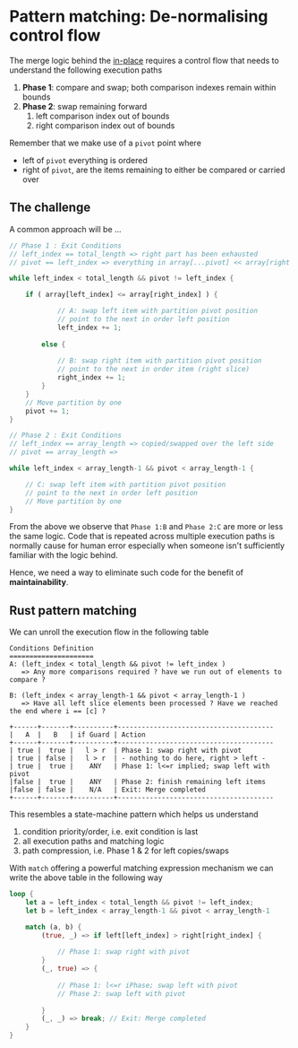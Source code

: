# Pattern matching: De-normalising control flow
 
The merge logic behind the [in-place](./merge_in_place.md) requires a control flow that needs to understand the following execution paths
1. **Phase 1**: compare and swap; both comparison indexes remain within bounds
2. **Phase 2**: swap remaining forward
   1. left comparison index out of bounds
   2. right comparison index out of bounds

Remember that we make use of a `pivot` point where 
* left of `pivot` everything is ordered
* right of `pivot`, are the items remaining to either be compared or carried over

## The challenge 
A common approach will be ... 
```rust
// Phase 1 : Exit Conditions
// left_index == total_length => right part has been exhausted
// pivot == left_index => everything in array[...pivot] << array[right index...], no more comparisons needed

while left_index < total_length && pivot != left_index {

    if ( array[left_index] <= array[right_index] ) {

            // A: swap left item with partition pivot position
            // point to the next in order left position
            left_index += 1;
            
        else {
        
            // B: swap right item with partition pivot position
            // point to the next in order item (right slice)
            right_index += 1;
        }
    }
    // Move partition by one
    pivot += 1;
}

// Phase 2 : Exit Conditions
// left_index == array_length => copied/swapped over the left side
// pivot == array_length => 

while left_index < array_length-1 && pivot < array_length-1 {

    // C: swap left item with partition pivot position
    // point to the next in order left position
    // Move partition by one
}
```
From the above we observe that `Phase 1:B` and `Phase 2:C` are more or less the same logic. Code that is repeated across multiple execution paths is normally cause for human error especially when someone isn't sufficiently familiar with the logic behind.

Hence, we need a way to eliminate such code for the benefit of **maintainability**.

## Rust pattern matching
We can unroll the execution flow in the following table

```
Conditions Definition
=====================
A: (left_index < total_length && pivot != left_index ) 
   => Any more comparisons required ? have we run out of elements to compare ?

B: (left_index < array_length-1 && pivot < array_length-1 )
   => Have all left slice elements been processed ? Have we reached the end where i == [c] ?
   
+------+-------+----------+---------------------------------------
|   A  |   B   | if Guard | Action
+------+-------+----------+---------------------------------------
| true |  true |   l > r  | Phase 1: swap right with pivot
| true | false |   l > r  | - nothing to do here, right > left -
| true |  true |    ANY   | Phase 1: l<=r implied; swap left with pivot
|false |  true |    ANY   | Phase 2: finish remaining left items
|false | false |    N/A   | Exit: Merge completed
+------+-------+----------+---------------------------------------
```
This resembles a state-machine pattern which helps us understand
1. condition priority/order, i.e. exit condition is last
2. all execution paths and matching logic
3. path compression, i.e. Phase 1 & 2 for left copies/swaps

With `match` offering a powerful matching expression mechanism we can write the above table in the following way

```rust
loop {
    let a = left_index < total_length && pivot != left_index;
    let b = left_index < array_length-1 && pivot < array_length-1

    match (a, b) {
        (true, _) => if left[left_index] > right[right_index] {
            
            // Phase 1: swap right with pivot
        }  
        (_, true) => {
        
            // Phase 1: l<=r iPhase; swap left with pivot
            // Phase 2: swap left with pivot
     
        }
        (_, _) => break; // Exit: Merge completed
    }
}
```

